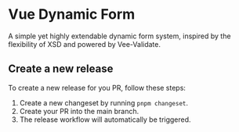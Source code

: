 # Vue Dynamic Form

A simple yet highly extendable dynamic form system, inspired by the flexibility of XSD and powered by Vee-Validate.

## Create a new release
To create a new release for you PR, follow these steps:

1. Create a new changeset by running `pnpm changeset`.
2. Create your PR into the main branch.
3. The release workflow will automatically be triggered.